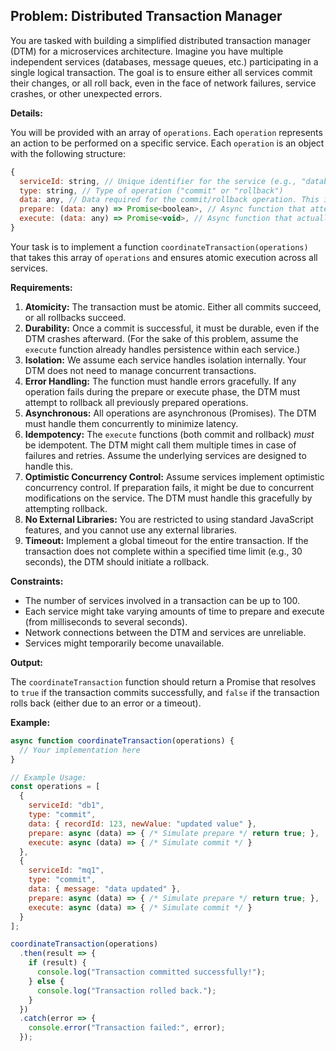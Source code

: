 ## Problem: Distributed Transaction Manager

You are tasked with building a simplified distributed transaction manager (DTM) for a microservices architecture. Imagine you have multiple independent services (databases, message queues, etc.) participating in a single logical transaction. The goal is to ensure either all services commit their changes, or all roll back, even in the face of network failures, service crashes, or other unexpected errors.

**Details:**

You will be provided with an array of `operations`. Each `operation` represents an action to be performed on a specific service. Each `operation` is an object with the following structure:

```javascript
{
  serviceId: string, // Unique identifier for the service (e.g., "database-service", "message-queue")
  type: string, // Type of operation ("commit" or "rollback")
  data: any, // Data required for the commit/rollback operation. This is service-specific.
  prepare: (data: any) => Promise<boolean>, // Async function that attempts to prepare the service for the commit/rollback. Returns true if preparation is successful, false otherwise.
  execute: (data: any) => Promise<void>, // Async function that actually commits or rollbacks the operation.
}
```

Your task is to implement a function `coordinateTransaction(operations)` that takes this array of `operations` and ensures atomic execution across all services.

**Requirements:**

1.  **Atomicity:** The transaction must be atomic. Either all commits succeed, or all rollbacks succeed.
2.  **Durability:** Once a commit is successful, it must be durable, even if the DTM crashes afterward. (For the sake of this problem, assume the `execute` function already handles persistence within each service.)
3.  **Isolation:**  We assume each service handles isolation internally. Your DTM does not need to manage concurrent transactions.
4.  **Error Handling:**  The function must handle errors gracefully. If any operation fails during the prepare or execute phase, the DTM must attempt to rollback all previously prepared operations.
5.  **Asynchronous:** All operations are asynchronous (Promises). The DTM must handle them concurrently to minimize latency.
6.  **Idempotency:** The `execute` functions (both commit and rollback) *must* be idempotent.  The DTM might call them multiple times in case of failures and retries.  Assume the underlying services are designed to handle this.
7.  **Optimistic Concurrency Control:** Assume services implement optimistic concurrency control. If preparation fails, it might be due to concurrent modifications on the service. The DTM must handle this gracefully by attempting rollback.
8.  **No External Libraries:** You are restricted to using standard JavaScript features, and you cannot use any external libraries.
9.  **Timeout:** Implement a global timeout for the entire transaction. If the transaction does not complete within a specified time limit (e.g., 30 seconds), the DTM should initiate a rollback.

**Constraints:**

*   The number of services involved in a transaction can be up to 100.
*   Each service might take varying amounts of time to prepare and execute (from milliseconds to several seconds).
*   Network connections between the DTM and services are unreliable.
*   Services might temporarily become unavailable.

**Output:**

The `coordinateTransaction` function should return a Promise that resolves to `true` if the transaction commits successfully, and `false` if the transaction rolls back (either due to an error or a timeout).

**Example:**

```javascript
async function coordinateTransaction(operations) {
  // Your implementation here
}

// Example Usage:
const operations = [
  {
    serviceId: "db1",
    type: "commit",
    data: { recordId: 123, newValue: "updated value" },
    prepare: async (data) => { /* Simulate prepare */ return true; },
    execute: async (data) => { /* Simulate commit */ }
  },
  {
    serviceId: "mq1",
    type: "commit",
    data: { message: "data updated" },
    prepare: async (data) => { /* Simulate prepare */ return true; },
    execute: async (data) => { /* Simulate commit */ }
  }
];

coordinateTransaction(operations)
  .then(result => {
    if (result) {
      console.log("Transaction committed successfully!");
    } else {
      console.log("Transaction rolled back.");
    }
  })
  .catch(error => {
    console.error("Transaction failed:", error);
  });
```
